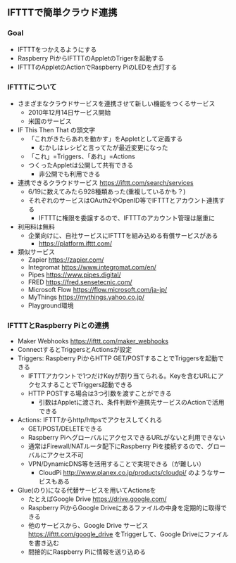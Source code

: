 ## IFTTTで簡単クラウド連携
### Goal
 * IFTTTをつかえるようにする
 * Raspberry PiからIFTTTのAppletのTrigerを起動する
 * IFTTTのAppletのActionでRaspberry PiのLEDを点灯する
 
### IFTTTについて
 * さまざまなクラウドサービスを連携させて新しい機能をつくるサービス
     * 2010年12月14日サービス開始
     * 米国のサービス
 * IF This Then That の頭文字
     * 「これがきたらあれを動かす」をAppletとして定義する
         * むかしはレシピと言ってたが最近変更になった
     * 「これ」=Triggers、「あれ」=Actions
     * つくったAppletは公開して共有できる
         * 非公開でも利用できる
 * 連携できるクラウドサービス https://ifttt.com/search/services
     * 6/19に数えてみたら928種類あった(重複しているかも？)
     * それぞれのサービスはOAuth2やOpenID等でIFTTTとアカウント連携する
         * IFTTTに権限を委譲するので、IFTTTのアカウント管理は厳重に
 * 利用料は無料
     * 企業向けに、自社サービスにIFTTTを組み込める有償サービスがある
         * https://platform.ifttt.com/
 * 類似サービス
     * Zapier https://zapier.com/
     * Integromat https://www.integromat.com/en/
     * Pipes https://www.pipes.digital/
     * FRED https://fred.sensetecnic.com/
     * Microsoft Flow https://flow.microsoft.com/ja-jp/
     * MyThings https://mythings.yahoo.co.jp/
     * Playground環境 
  
### IFTTTとRaspberry Piとの連携
 * Maker Webhooks https://ifttt.com/maker_webhooks
 * ConnectするとTriggersとActionsが設定
 * Triggers: Raspberry PiからHTTP GET/POSTすることでTriggersを起動できる
     * IFTTTアカウントで1つだけKeyが割り当てられる。Keyを含むURLにアクセスすることでTriggers起動できる
     * HTTP POSTする場合は3つ引数を渡すことができる
         * 引数はAppletに渡され、条件判断や連携先サービスのActionで活用できる
 * Actions: IFTTTからhttp/httpsでアクセスしてくれる
     * GET/POST/DELETEできる
     * Raspberry PiへグローバルにアクセスできるURLがないと利用できない
     * 通常はFirewall/NATルータ配下にRaspberry Piを接続するので、グローバルにアクセス不可
     * VPN/DynamicDNS等を活用することで実現できる（が難しい）
         * CloudPi http://www.planex.co.jp/products/cloudpi/ のようなサービスもある
 * Glue(のり)になる代替サービスを用いてActionsを
     * たとえばGoogle Drive https://drive.google.com/ 
     * Raspberry PiからGoogle Driveにあるファイルの中身を定期的に取得できる
     * 他のサービスから、Google Drive サービス https://ifttt.com/google_drive をTriggerして、Google Driveにファイルを書き込む
     * 間接的にRaspberry Piに情報を送り込める
   
  
